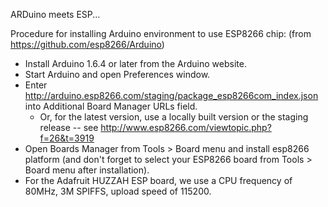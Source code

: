 ARDuino meets ESP...

Procedure for installing Arduino environment to use ESP8266 chip: (from
https://github.com/esp8266/Arduino)

- Install Arduino 1.6.4 or later from the Arduino website.
- Start Arduino and open Preferences window.
- Enter http://arduino.esp8266.com/staging/package_esp8266com_index.json into
  Additional Board Manager URLs field.
  - Or, for the latest version, use a locally built version or the staging
    release -- see http://www.esp8266.com/viewtopic.php?f=26&t=3919
- Open Boards Manager from Tools > Board menu and install esp8266 platform
  (and don't forget to select your ESP8266 board from Tools > Board menu after
  installation).
- For the Adafruit HUZZAH ESP board, we use a CPU frequency of 80MHz, 3M SPIFFS,
  upload speed of 115200.


